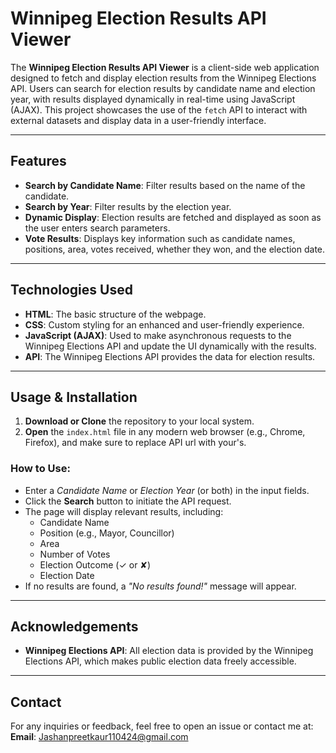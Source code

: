 # Winnipeg Election Results API Viewer

The **Winnipeg Election Results API Viewer** is a client-side web application designed to fetch and display election results from the Winnipeg Elections API. Users can search for election results by candidate name and election year, with results displayed dynamically in real-time using JavaScript (AJAX). This project showcases the use of the `fetch` API to interact with external datasets and display data in a user-friendly interface.

---

## Features
- **Search by Candidate Name**: Filter results based on the name of the candidate.
- **Search by Year**: Filter results by the election year.
- **Dynamic Display**: Election results are fetched and displayed as soon as the user enters search parameters.
- **Vote Results**: Displays key information such as candidate names, positions, area, votes received, whether they won, and the election date.

---

## Technologies Used
- **HTML**: The basic structure of the webpage.
- **CSS**: Custom styling for an enhanced and user-friendly experience.
- **JavaScript (AJAX)**: Used to make asynchronous requests to the Winnipeg Elections API and update the UI dynamically with the results.
- **API**: The Winnipeg Elections API provides the data for election results.

---

## Usage & Installation

1. **Download or Clone** the repository to your local system.
2. **Open** the `index.html` file in any modern web browser (e.g., Chrome, Firefox), and make sure to replace API url with your's.

### How to Use:
- Enter a *Candidate Name* or *Election Year* (or both) in the input fields.
- Click the **Search** button to initiate the API request.
- The page will display relevant results, including:
    - Candidate Name
    - Position (e.g., Mayor, Councillor)
    - Area
    - Number of Votes
    - Election Outcome (✓ or ✘)
    - Election Date
- If no results are found, a *"No results found!"* message will appear.

---

## Acknowledgements
- **Winnipeg Elections API**: All election data is provided by the Winnipeg Elections API, which makes public election data freely accessible.

---

## Contact
For any inquiries or feedback, feel free to open an issue or contact me at:  
**Email**: [Jashanpreetkaur110424@gmail.com](mailto:Jashanpreetkaur110424@gmail.com)
